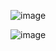![image](https://user-images.githubusercontent.com/20209497/116797179-70491f00-aaa8-11eb-8520-d39948aaa20f.png)

![image](https://user-images.githubusercontent.com/20209497/116797171-58719b00-aaa8-11eb-8fb7-b2e57791e291.png)
